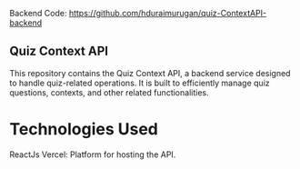 Backend Code: https://github.com/hduraimurugan/quiz-ContextAPI-backend

## Quiz Context API
This repository contains the Quiz Context API, a backend service designed to handle quiz-related operations. It is built to efficiently manage quiz questions, contexts, and other related functionalities.


# Technologies Used
ReactJs 
Vercel: Platform for hosting the API.
